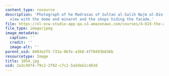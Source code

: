 ```yaml
---
content_type: resource
description: 'Photograph of he Madrasas of Sultan al-Salih Najm al-Din Ayyub: contemporary
  view with the dome and minaret and the shops hiding the facade.'
file: https://ol-ocw-studio-app-qa.s3.amazonaws.com/courses/4-615-the-architecture-of-cairo-spring-2002/2a3c497479c22f02c7c15a5deb1c463d_1054.jpg
file_type: image/jpeg
image_metadata:
  caption: ''
  credit: ''
  image-alt: ''
parent_uid: 6903e2f5-731a-0bfe-a3b8-4ff0493b836b
resourcetype: Image
title: 1054.jpg
uid: 2a3c4974-79c2-2f02-c7c1-5a5deb1c463d
---
```

